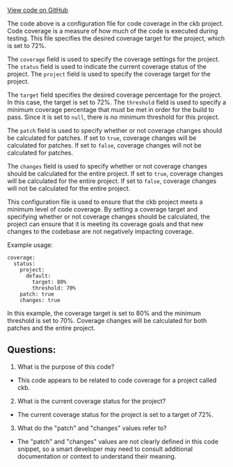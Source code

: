 [View code on GitHub](https://github.com/nervosnetwork/ckb/codecov.yml)

The code above is a configuration file for code coverage in the ckb project. Code coverage is a measure of how much of the code is executed during testing. This file specifies the desired coverage target for the project, which is set to 72%. 

The `coverage` field is used to specify the coverage settings for the project. The `status` field is used to indicate the current coverage status of the project. The `project` field is used to specify the coverage target for the project. 

The `target` field specifies the desired coverage percentage for the project. In this case, the target is set to 72%. The `threshold` field is used to specify a minimum coverage percentage that must be met in order for the build to pass. Since it is set to `null`, there is no minimum threshold for this project. 

The `patch` field is used to specify whether or not coverage changes should be calculated for patches. If set to `true`, coverage changes will be calculated for patches. If set to `false`, coverage changes will not be calculated for patches. 

The `changes` field is used to specify whether or not coverage changes should be calculated for the entire project. If set to `true`, coverage changes will be calculated for the entire project. If set to `false`, coverage changes will not be calculated for the entire project. 

This configuration file is used to ensure that the ckb project meets a minimum level of code coverage. By setting a coverage target and specifying whether or not coverage changes should be calculated, the project can ensure that it is meeting its coverage goals and that new changes to the codebase are not negatively impacting coverage. 

Example usage:

```
coverage:
  status:
    project:
      default:
        target: 80%
        threshold: 70%
    patch: true
    changes: true
```

In this example, the coverage target is set to 80% and the minimum threshold is set to 70%. Coverage changes will be calculated for both patches and the entire project.
## Questions: 
 1. What is the purpose of this code? 
- This code appears to be related to code coverage for a project called ckb.

2. What is the current coverage status for the project? 
- The current coverage status for the project is set to a target of 72%.

3. What do the "patch" and "changes" values refer to? 
- The "patch" and "changes" values are not clearly defined in this code snippet, so a smart developer may need to consult additional documentation or context to understand their meaning.